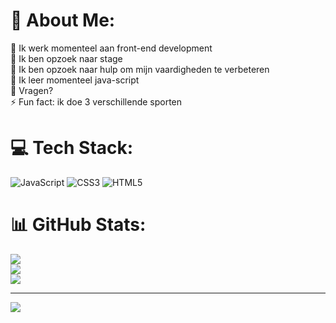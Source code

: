 # 💫 About Me:
🔭 Ik werk momenteel aan front-end development<br>👯 Ik ben opzoek naar stage<br>🤝 Ik ben opzoek naar hulp om mijn vaardigheden te verbeteren<br>🌱 Ik leer momenteel java-script<br>💬 Vragen?<br>⚡ Fun fact: ik doe 3 verschillende sporten


# 💻 Tech Stack:
![JavaScript](https://img.shields.io/badge/javascript-%23323330.svg?style=for-the-badge&logo=javascript&logoColor=%23F7DF1E) ![CSS3](https://img.shields.io/badge/css3-%231572B6.svg?style=for-the-badge&logo=css3&logoColor=white) ![HTML5](https://img.shields.io/badge/html5-%23E34F26.svg?style=for-the-badge&logo=html5&logoColor=white)
# 📊 GitHub Stats:
![](https://github-readme-stats.vercel.app/api?username=v0idqr&theme=dark&hide_border=false&include_all_commits=false&count_private=false)<br/>
![](https://nirzak-streak-stats.vercel.app/?user=v0idqr&theme=dark&hide_border=false)<br/>
![](https://github-readme-stats.vercel.app/api/top-langs/?username=v0idqr&theme=dark&hide_border=false&include_all_commits=false&count_private=false&layout=compact)

---
[![](https://visitcount.itsvg.in/api?id=v0idqr&icon=0&color=0)](https://visitcount.itsvg.in)

<!-- Proudly created with GPRM ( https://gprm.itsvg.in ) -->
